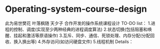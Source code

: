 # Operating-system-course-design
此为易世樊花 叶落枫随 天夕子 合作开发的操作系统课程设计
TO-DO list：
1.进程的控制、调度(实现至少两种经典的进程调度算法)
2.状态切换(包括阻塞和唤醒、挂起和激活等原语操作)
3.互斥、同步、通信、死锁处理、内存分配(分配回收、换入换出等)
4.外存访问(如访问硬盘文件)
5.线程机制
 Details：
